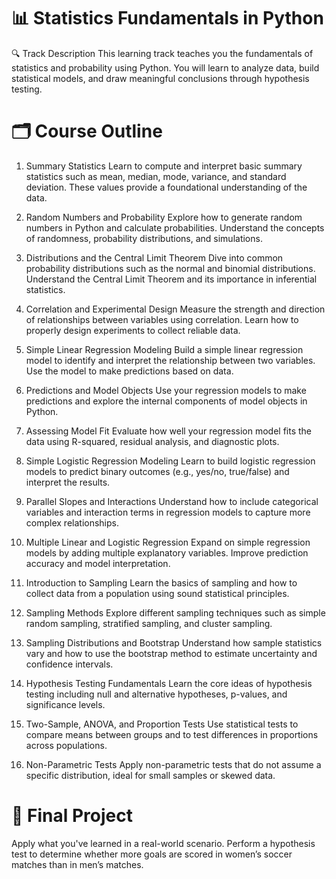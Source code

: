 # 📊 Statistics Fundamentals in Python
🔍 Track Description
This learning track teaches you the fundamentals of statistics and probability using Python. You will learn to analyze data, build statistical models, and draw meaningful conclusions through hypothesis testing.

# 🗂️ Course Outline
1. Summary Statistics
Learn to compute and interpret basic summary statistics such as mean, median, mode, variance, and standard deviation. These values provide a foundational understanding of the data.

2. Random Numbers and Probability
Explore how to generate random numbers in Python and calculate probabilities. Understand the concepts of randomness, probability distributions, and simulations.

3. Distributions and the Central Limit Theorem
Dive into common probability distributions such as the normal and binomial distributions. Understand the Central Limit Theorem and its importance in inferential statistics.

4. Correlation and Experimental Design
Measure the strength and direction of relationships between variables using correlation. Learn how to properly design experiments to collect reliable data.

5. Simple Linear Regression Modeling
Build a simple linear regression model to identify and interpret the relationship between two variables. Use the model to make predictions based on data.

6. Predictions and Model Objects
Use your regression models to make predictions and explore the internal components of model objects in Python.

7. Assessing Model Fit
Evaluate how well your regression model fits the data using R-squared, residual analysis, and diagnostic plots.

8. Simple Logistic Regression Modeling
Learn to build logistic regression models to predict binary outcomes (e.g., yes/no, true/false) and interpret the results.

9. Parallel Slopes and Interactions
Understand how to include categorical variables and interaction terms in regression models to capture more complex relationships.

10. Multiple Linear and Logistic Regression
Expand on simple regression models by adding multiple explanatory variables. Improve prediction accuracy and model interpretation.

11. Introduction to Sampling
Learn the basics of sampling and how to collect data from a population using sound statistical principles.

12. Sampling Methods
Explore different sampling techniques such as simple random sampling, stratified sampling, and cluster sampling.

13. Sampling Distributions and Bootstrap
Understand how sample statistics vary and how to use the bootstrap method to estimate uncertainty and confidence intervals.

14. Hypothesis Testing Fundamentals
Learn the core ideas of hypothesis testing including null and alternative hypotheses, p-values, and significance levels.

15. Two-Sample, ANOVA, and Proportion Tests
Use statistical tests to compare means between groups and to test differences in proportions across populations.

16. Non-Parametric Tests
Apply non-parametric tests that do not assume a specific distribution, ideal for small samples or skewed data.

# 🎯 Final Project
Apply what you've learned in a real-world scenario. Perform a hypothesis test to determine whether more goals are scored in women’s soccer matches than in men’s matches.